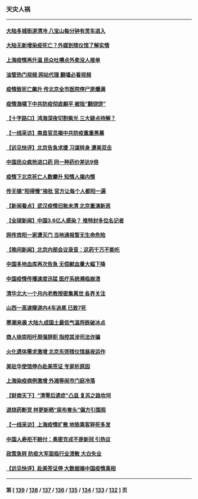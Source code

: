 ### 天灾人祸
---
#### [大陆多城街道清冷 八宝山每分钟有灵车进入](../../pages/ncid280/n13887315.md?12191645) 
#### [大陆无新增染疫死亡？外媒到殡仪馆了解实情](../../pages/ncid280/n13887272.md?12191645) 
#### [上海疫情再升温 民众吐槽点外卖没人接单](../../pages/ncid280/n13887067.md?12191645) 
#### [油管热门视频 网站代理 翻墙必看视频](http://138.2.39.72:81/youtube.html?epic-marker?12191645)
#### [疫情致死亡飙升 传北京全市医院停尸房爆满](../../pages/ncid280/n13886986.md?12191645) 
#### [疫情海啸下中共防疫彻底躺平 被指“翻烧饼”](../../pages/ncid280/n13886875.md?12191645) 
#### [【十字路口】鸿海深夜切割紫光 三大疑点待解？](../../pages/ncid280/n13886768.md?12191645) 
#### [【一线采访】南昌官员揭中共防疫重重黑幕](../../pages/ncid280/n13886703.md?12191645) 
#### [【远见快评】北京告急求援 习谋转身 遭美双击](../../pages/ncid280/n13886518.md?12191645) 
#### [中国民众疯抢进口药 同一种药价差达9倍](../../pages/ncid280/n13886761.md?12191645) 
#### [疫情下北京死亡人数攀升 知情人揭内情](../../pages/ncid280/n13886705.md?12191645) 
#### [传无锡“阳得慢”挨批 官方让每个人都阳一遍](../../pages/ncid280/n13886707.md?12191645) 
#### [【新闻看点】武汉疫情旧账未清 北京重演新恶](../../pages/ncid280/n13886438.md?12191645) 
#### [【全球新闻】中国3.6亿人感染？ 推特封多位名记者](../../pages/ncid280/n13886689.md?12191645) 
#### [网传宾阳一家遭灭门 当地通报暂无生命危险](../../pages/ncid280/n13886681.md?12191645) 
#### [【晚间新闻】北京内部会议录音：这药千万不能吃](../../pages/ncid280/n13886691.md?12191645) 
#### [中国多地血库再次告急 无偿献血量大幅下降](../../pages/ncid280/n13886675.md?12191645) 
#### [中国疫情传播速度迅猛 医疗系统濒临崩溃](../../pages/ncid280/n13886639.md?12191645) 
#### [清华北大一个月内老教授密集离世 各界关注](../../pages/ncid280/n13886469.md?12191645) 
#### [山西一高速隧道内4车追尾 已致7死](../../pages/ncid280/n13886673.md?12191645) 
#### [寒潮来袭 大陆九成国土最低气温将跌破冰点](../../pages/ncid280/n13886529.md?12191645) 
#### [商人徐崇阳吁周强辞职 指控其涉司法诈骗](../../pages/ncid280/n13886549.md?12191645) 
#### [火化遗体需求激增 北京东郊殡仪馆昼夜运作](../../pages/ncid280/n13886439.md?12191645) 
#### [美驻华使馆停办赴美签证 专家析原因](../../pages/ncid280/n13886582.md?12191645) 
#### [上海染疫病例激增 外滩等闹市门庭冷落](../../pages/ncid280/n13886478.md?12191645) 
#### [【财商天下】“清零后遗症”凸显 复苏之路坎坷](../../pages/ncid280/n13886408.md?12191645) 
#### [退烧药断货 林更新晒“尿布套头”偏方引围观](../../pages/ncid280/n13886399.md?12191645) 
#### [【一线采访】上海疫情扩散 地铁乘客猝死多发](../../pages/ncid280/n13886278.md?12191645) 
#### [中国人寿拒不赔付：奥密克戎不是新冠 引热议](../../pages/ncid280/n13886388.md?12191645) 
#### [政策急转 防疫大军面临行业溃散 大白失业](../../pages/ncid280/n13886279.md?12191645) 
#### [【远见快评】赴美签证停 大数据揭中国疫情真相](../../pages/ncid280/n13885945.md?12191645) 

---
#### 第 [ [139](./139.md?12191645) / [138](./138.md?12191645) / [137](./137.md?12191645) / [136](./136.md?12191645) / [135](./135.md?12191645) / [134](./134.md?12191645) / [133](./133.md?12191645) / [132](./132.md?12191645) ] 页
